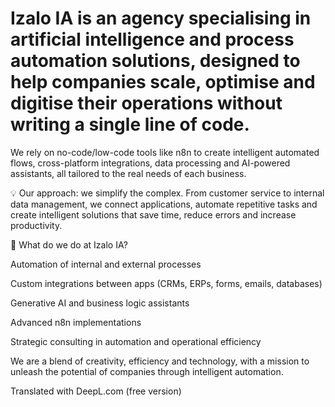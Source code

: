 # Izalo IA is an agency specialising in artificial intelligence and process automation solutions, designed to help companies scale, optimise and digitise their operations without writing a single line of code.

We rely on no-code/low-code tools like n8n to create intelligent automated flows, cross-platform integrations, data processing and AI-powered assistants, all tailored to the real needs of each business.

💡 Our approach: we simplify the complex. From customer service to internal data management, we connect applications, automate repetitive tasks and create intelligent solutions that save time, reduce errors and increase productivity.

🚀 What do we do at Izalo IA?

Automation of internal and external processes

Custom integrations between apps (CRMs, ERPs, forms, emails, databases)

Generative AI and business logic assistants

Advanced n8n implementations

Strategic consulting in automation and operational efficiency

We are a blend of creativity, efficiency and technology, with a mission to unleash the potential of companies through intelligent automation.

Translated with DeepL.com (free version)
